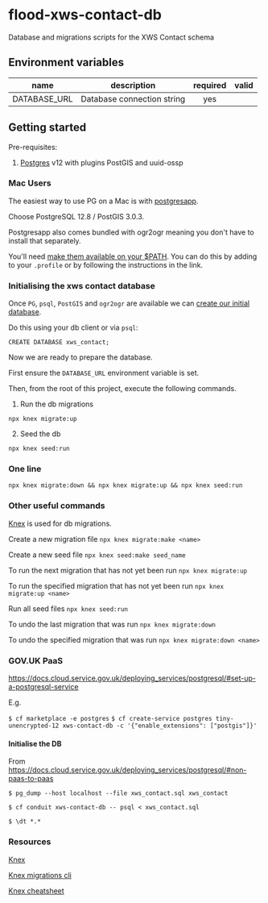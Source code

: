 # flood-xws-contact-db

Database and migrations scripts for the XWS Contact schema

## Environment variables

| name                    | description                    | required   | valid                         |
| ----------              | ------------------             | :--------: | :---------------------------: |
| DATABASE_URL            | Database connection string     | yes        |                               |


## Getting started

Pre-requisites:
1. [Postgres](https://www.postgresql.org/) v12 with plugins PostGIS and uuid-ossp

### Mac Users

The easiest way to use PG on a Mac is with [postgresapp](https://postgresapp.com/downloads.html).

Choose PostgreSQL 12.8 / PostGIS 3.0.3.

Postgresapp also comes bundled with ogr2ogr meaning you don't have to install that separately.

You'll need [make them available on your $PATH](https://postgresapp.com/documentation/cli-tools.html). You can do this by adding to your `.profile` or by following the instructions in the link.

### Initialising the xws contact database

Once `PG`, `psql`, `PostGIS` and `ogr2ogr` are available we can [create our initial database](https://www.postgresql.org/docs/9.0/sql-createdatabase.html).

Do this using your db client or via `psql`:

`CREATE DATABASE xws_contact;`

Now we are ready to prepare the database.

First ensure the `DATABASE_URL` environment variable is set.

Then, from the root of this project, execute the following commands.

1. Run the db migrations

`npx knex migrate:up`

2. Seed the db

`npx knex seed:run`



### One line
`npx knex migrate:down && npx knex migrate:up && npx knex seed:run`

### Other useful commands

[Knex](https://knexjs.org/) is used for db migrations.

Create a new migration file
`npx knex migrate:make <name>`

Create a new seed file
`npx knex seed:make seed_name`

To run the next migration that has not yet been run
`npx knex migrate:up`

To run the specified migration that has not yet been run
`npx knex migrate:up <name>`

Run all seed files
`npx knex seed:run`

To undo the last migration that was run
`npx knex migrate:down`

To undo the specified migration that was run
`npx knex migrate:down <name>`

### GOV.UK PaaS

https://docs.cloud.service.gov.uk/deploying_services/postgresql/#set-up-a-postgresql-service

E.g.

`$ cf marketplace -e postgres`
`$ cf create-service postgres tiny-unencrypted-12 xws-contact-db -c '{"enable_extensions": ["postgis"]}'`

#### Initialise the DB

From https://docs.cloud.service.gov.uk/deploying_services/postgresql/#non-paas-to-paas

`$ pg_dump --host localhost --file xws_contact.sql xws_contact`

`$ cf conduit xws-contact-db -- psql < xws_contact.sql`

`$ \dt *.*`

### Resources

[Knex](https://knexjs.org/)

[Knex migrations cli](https://knexjs.org/#Migrations)

[Knex cheatsheet](https://devhints.io/knex)

